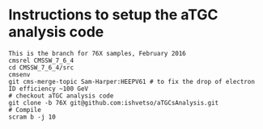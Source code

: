Instructions to setup the aTGC analysis code
========

```
This is the branch for 76X samples, February 2016
cmsrel CMSSW_7_6_4
cd CMSSW_7_6_4/src
cmsenv
git cms-merge-topic Sam-Harper:HEEPV61 # to fix the drop of electron ID efficiency ~100 GeV
# checkout aTGC analysis code
git clone -b 76X git@github.com:ishvetso/aTGCsAnalysis.git
# Compile
scram b -j 10

